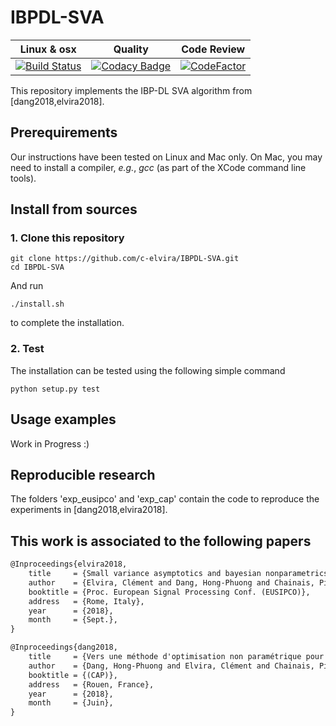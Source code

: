 # IBPDL-SVA
| Linux & osx  | Quality  | Code Review  |
|:-:|---|---|
| [![Build Status](https://travis-ci.com/c-elvira/IBPDL-SVA.svg?branch=master)](https://travis-ci.com/c-elvira/IBPDL-SVA)  |   [![Codacy Badge](https://api.codacy.com/project/badge/Grade/ebbafaa697754539bb8dddd4ad6c275f)](https://www.codacy.com/app/clement.elvira/IBPDL-SVA?utm_source=github.com&amp;utm_medium=referral&amp;utm_content=c-elvira/IBPDL-SVA&amp;utm_campaign=Badge_Grade) |    [![CodeFactor](https://www.codefactor.io/repository/github/c-elvira/ibpdl-sva/badge)](https://www.codefactor.io/repository/github/c-elvira/ibpdl-sva) |




This repository implements the IBP-DL SVA algorithm from [dang2018,elvira2018].

## Prerequirements

Our instructions have been tested on Linux and Mac only.
On Mac, you may need to install a compiler, *e.g.*, *gcc* (as part of the XCode command line tools).

## Install from sources

### 1. Clone this repository

```
git clone https://github.com/c-elvira/IBPDL-SVA.git
cd IBPDL-SVA
```

And run
```
./install.sh
```
to complete the installation.

### 2. Test

The installation can be tested using the following simple command
```
python setup.py test
```


## Usage examples

Work in Progress :)

## Reproducible research

The folders 'exp_eusipco' and 'exp_cap' contain the code to reproduce the experiments in  [dang2018,elvira2018].


## This work is associated to the following papers

``` latex
@Inproceedings{elvira2018,
    title     = {Small variance asymptotics and bayesian nonparametrics for dictionary learning},
    author    = {Elvira, Clément and Dang, Hong-Phuong and Chainais, Pierre},
    booktitle = {Proc. European Signal Processing Conf. (EUSIPCO)},
    address   = {Rome, Italy},
    year      = {2018},
    month     = {Sept.},
}

@Inproceedings{dang2018,
    title     = {Vers une méthode d'optimisation non paramétrique pour l'apprentissage de dictionnaire en utilisant Small-Variance Asymptotics pour modèle probabiliste},
    author    = {Dang, Hong-Phuong and Elvira, Clément and Chainais, Pierre},
    booktitle = {(CAP)},
    address   = {Rouen, France},
    year      = {2018},
    month     = {Juin},
}
```
